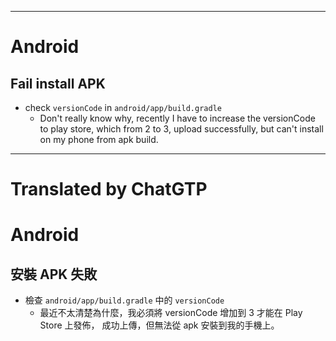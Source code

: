 <!--HugoNoteFlag-->

---

# Android

## Fail install APK

* check `versionCode` in `android/app/build.gradle`
  * Don't really know why, recently I have to increase the versionCode to play store,
  which from 2 to 3, upload successfully, but can't install on my phone from apk build.

---

<!--HugoNoteZhFlag-->

# Translated by ChatGTP

# Android

## 安裝 APK 失敗

* 檢查 `android/app/build.gradle` 中的 `versionCode`
  * 最近不太清楚為什麼，我必須將 versionCode 增加到 3 才能在 Play Store 上發佈，
    成功上傳，但無法從 apk 安裝到我的手機上。